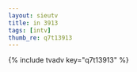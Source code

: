 ```yaml
--- 
layout: sieutv
title: in 3913
tags: [intv]
thumb_re: q7t13913
---
```

{% include tvadv key="q7t13913" %} 
